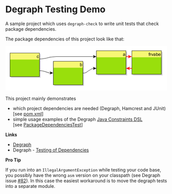 # Degraph Testing Demo

A sample project which uses `degraph-check` to write unit tests that check package dependencies.

The package dependencies of this project look like that:

![package dependencies](src/main/degraph/yEd/packages.png)

This project mainly demonstrates
* which project dependencies are needed (Degraph, Hamcrest and JUnit)  
[see [pom.xml](pom.xml)]
* simple usage examples of the Degraph [Java Constraints DSL](http://blog.schauderhaft.de/degraph/documentation.html#java-constraints-dsl)  
[see [PackageDependenciesTest](src/test/java/de/frvabe/PackageDependenciesTest.java)]

**Links**
* [Degraph](http://blog.schauderhaft.de/degraph/)
* Degraph - [Testing of Dependencies](http://blog.schauderhaft.de/degraph/documentation.html#testing-of-dependencies)

**Pro Tip**

If you run into an `IllegalArgumentException` while testing your code base, you possibly have the wrong `asm` version on your classpath (see Degraph issue [#82](https://github.com/schauder/degraph/issues/82)). In this case the easiest workaround is to move the degraph tests into a separate module.
